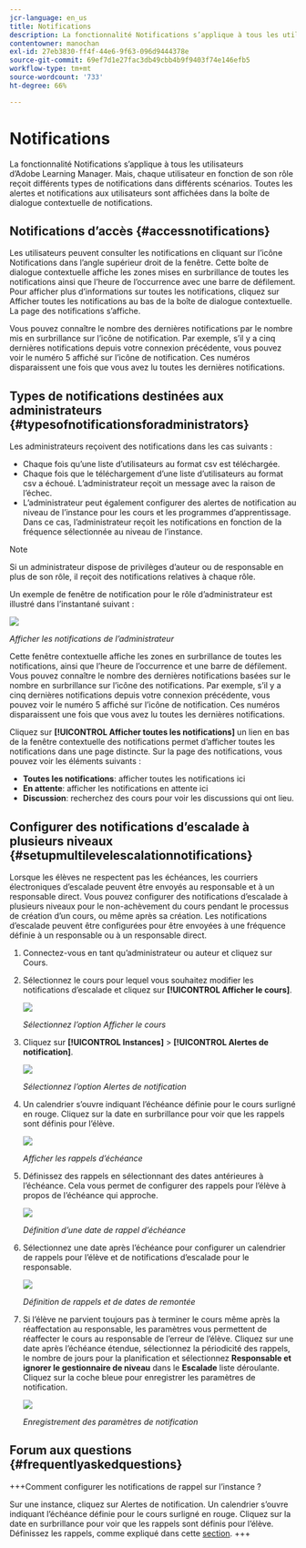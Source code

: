 ```yaml
---
jcr-language: en_us
title: Notifications
description: La fonctionnalité Notifications s’applique à tous les utilisateurs d’Adobe Learning Manager. Mais, chaque utilisateur en fonction de son rôle reçoit différents types de notifications selon différents scénarios.
contentowner: manochan
exl-id: 27eb3830-ff4f-44e6-9f63-096d9444378e
source-git-commit: 69ef7d1e27fac3db49cbb4b9f9403f74e146efb5
workflow-type: tm+mt
source-wordcount: '733'
ht-degree: 66%

---
```


# Notifications

La fonctionnalité Notifications s’applique à tous les utilisateurs d’Adobe Learning Manager. Mais, chaque utilisateur en fonction de son rôle reçoit différents types de notifications dans différents scénarios. Toutes les alertes et notifications aux utilisateurs sont affichées dans la boîte de dialogue contextuelle de notifications.

## Notifications d’accès {#accessnotifications}

Les utilisateurs peuvent consulter les notifications en cliquant sur l’icône Notifications dans l’angle supérieur droit de la fenêtre. Cette boîte de dialogue contextuelle affiche les zones mises en surbrillance de toutes les notifications ainsi que l’heure de l’occurrence avec une barre de défilement. Pour afficher plus d’informations sur toutes les notifications, cliquez sur Afficher toutes les notifications au bas de la boîte de dialogue contextuelle. La page des notifications s’affiche.

Vous pouvez connaître le nombre des dernières notifications par le nombre mis en surbrillance sur l’icône de notification. Par exemple, s’il y a cinq dernières notifications depuis votre connexion précédente, vous pouvez voir le numéro 5 affiché sur l’icône de notification. Ces numéros disparaissent une fois que vous avez lu toutes les dernières notifications.

## Types de notifications destinées aux administrateurs {#typesofnotificationsforadministrators}

Les administrateurs reçoivent des notifications dans les cas suivants :

* Chaque fois qu’une liste d’utilisateurs au format csv est téléchargée.
* Chaque fois que le téléchargement d’une liste d’utilisateurs au format csv a échoué. L’administrateur reçoit un message avec la raison de l’échec.
* L’administrateur peut également configurer des alertes de notification au niveau de l’instance pour les cours et les programmes d’apprentissage. Dans ce cas, l’administrateur reçoit les notifications en fonction de la fréquence sélectionnée au niveau de l’instance.

>[!NOTE]
>
>Si un administrateur dispose de privilèges d’auteur ou de responsable en plus de son rôle, il reçoit des notifications relatives à chaque rôle.

Un exemple de fenêtre de notification pour le rôle d’administrateur est illustré dans l’instantané suivant :

![](assets/admin-notification.png)

*Afficher les notifications de l’administrateur*

Cette fenêtre contextuelle affiche les zones en surbrillance de toutes les notifications, ainsi que l’heure de l’occurrence et une barre de défilement. Vous pouvez connaître le nombre des dernières notifications basées sur le nombre en surbrillance sur l’icône des notifications. Par exemple, s’il y a cinq dernières notifications depuis votre connexion précédente, vous pouvez voir le numéro 5 affiché sur l’icône de notification. Ces numéros disparaissent une fois que vous avez lu toutes les dernières notifications.

Cliquez sur **[!UICONTROL Afficher toutes les notifications]** un lien en bas de la fenêtre contextuelle des notifications permet d’afficher toutes les notifications dans une page distincte. Sur la page des notifications, vous pouvez voir les éléments suivants :

* **Toutes les notifications**: afficher toutes les notifications ici
* **En attente**: afficher les notifications en attente ici
* **Discussion**: recherchez des cours pour voir les discussions qui ont lieu.

## Configurer des notifications d’escalade à plusieurs niveaux {#setupmultilevelescalationnotifications}

Lorsque les élèves ne respectent pas les échéances, les courriers électroniques d’escalade peuvent être envoyés au responsable et à un responsable direct. Vous pouvez configurer des notifications d’escalade à plusieurs niveaux pour le non-achèvement du cours pendant le processus de création d’un cours, ou même après sa création. Les notifications d’escalade peuvent être configurées pour être envoyées à une fréquence définie à un responsable ou à un responsable direct.

1. Connectez-vous en tant qu’administrateur ou auteur et cliquez sur Cours.
1. Sélectionnez le cours pour lequel vous souhaitez modifier les notifications d’escalade et cliquez sur **[!UICONTROL Afficher le cours]**.

   ![](assets/view-courses.png)

   *Sélectionnez l’option Afficher le cours*

1. Cliquez sur **[!UICONTROL Instances]** > **[!UICONTROL Alertes de notification]**.

   ![](assets/notification-alert.png)

   *Sélectionnez l’option Alertes de notification*

1. Un calendrier s’ouvre indiquant l’échéance définie pour le cours surligné en rouge. Cliquez sur la date en surbrillance pour voir que les rappels sont définis pour l’élève.

   ![](assets/deadline-calender.png)

   *Afficher les rappels d’échéance*

1. Définissez des rappels en sélectionnant des dates antérieures à l’échéance. Cela vous permet de configurer des rappels pour l’élève à propos de l’échéance qui approche.

   ![](assets/deadline-reminder.png)

   *Définition d’une date de rappel d’échéance*

1. Sélectionnez une date après l’échéance pour configurer un calendrier de rappels pour l’élève et de notifications d’escalade pour le responsable.

   ![](assets/set-reminders-andescalation.png)

   *Définition de rappels et de dates de remontée*

1. Si l’élève ne parvient toujours pas à terminer le cours même après la réaffectation au responsable, les paramètres vous permettent de réaffecter le cours au responsable de l’erreur de l’élève. Cliquez sur une date après l’échéance étendue, sélectionnez la périodicité des rappels, le nombre de jours pour la planification et sélectionnez **Responsable et ignorer le gestionnaire de niveau** dans le **Escalade** liste déroulante. Cliquez sur la coche bleue pour enregistrer les paramètres de notification.

   ![](assets/reminder-to-managerandskipmanager.png)

   *Enregistrement des paramètres de notification*

## Forum aux questions {#frequentlyaskedquestions}

+++Comment configurer les notifications de rappel sur l’instance ?

Sur une instance, cliquez sur Alertes de notification. Un calendrier s’ouvre indiquant l’échéance définie pour le cours surligné en rouge. Cliquez sur la date en surbrillance pour voir que les rappels sont définis pour l’élève. Définissez les rappels, comme expliqué dans cette [section](user-notifications.md#Setupmultilevelescalationnotifications).
+++

